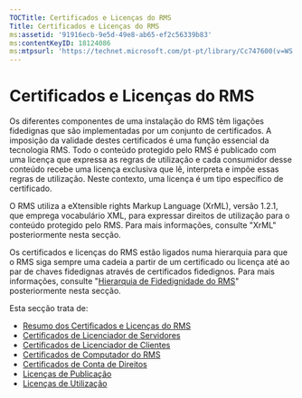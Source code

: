 ```yaml
---
TOCTitle: Certificados e Licenças do RMS
Title: Certificados e Licenças do RMS
ms:assetid: '91916ecb-9e5d-49e8-ab65-ef2c56339b83'
ms:contentKeyID: 18124086
ms:mtpsurl: 'https://technet.microsoft.com/pt-pt/library/Cc747600(v=WS.10)'
---
```


Certificados e Licenças do RMS
==============================

Os diferentes componentes de uma instalação do RMS têm ligações fidedignas que são implementadas por um conjunto de certificados. A imposição da validade destes certificados é uma função essencial da tecnologia RMS. Todo o conteúdo protegido pelo RMS é publicado com uma licença que expressa as regras de utilização e cada consumidor desse conteúdo recebe uma licença exclusiva que lê, interpreta e impõe essas regras de utilização. Neste contexto, uma licença é um tipo específico de certificado.

O RMS utiliza a eXtensible rights Markup Language (XrML), versão 1.2.1, que emprega vocabulário XML, para expressar direitos de utilização para o conteúdo protegido pelo RMS. Para mais informações, consulte "XrML" posteriormente nesta secção.

Os certificados e licenças do RMS estão ligados numa hierarquia para que o RMS siga sempre uma cadeia a partir de um certificado ou licença até ao par de chaves fidedignas através de certificados fidedignos. Para mais informações, consulte "[Hierarquia de Fidedignidade do RMS](https://technet.microsoft.com/2d44182f-a653-4383-aba1-dade53f7cf9a)" posteriormente nesta secção.

Esta secção trata de:

-   [Resumo dos Certificados e Licenças do RMS](https://technet.microsoft.com/637ccfca-318e-4346-85b5-0945b058fb9c)
-   [Certificados de Licenciador de Servidores](https://technet.microsoft.com/0b35fbcd-25a9-4587-898d-9a30fd1d3c5b)
-   [Certificados de Licenciador de Clientes](https://technet.microsoft.com/bfb36387-3e15-4cde-8b8f-482219569a64)
-   [Certificados de Computador do RMS](https://technet.microsoft.com/1841d53e-d01b-47c3-9d43-3805ceefed5a)
-   [Certificados de Conta de Direitos](https://technet.microsoft.com/2ff315cc-211d-4e6e-85e8-56867c2abd94)
-   [Licenças de Publicação](https://technet.microsoft.com/187228fc-370b-4e23-a53a-21bb296b84a1)
-   [Licenças de Utilização](https://technet.microsoft.com/6e609db3-49b3-4cac-a34c-8a96da627067)
